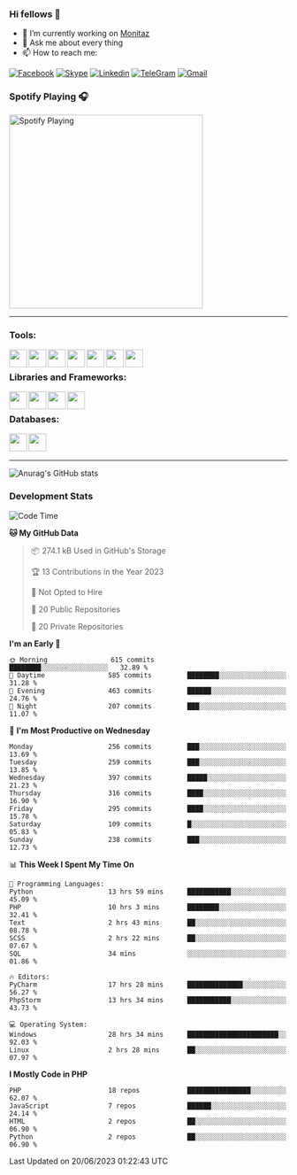 ### Hi fellows 👋
- 🔭 I’m currently working on [Monitaz](https://monitaz.com/)
- 💬 Ask me about every thing
- 📫 How to reach me:

[![Facebook](https://img.shields.io/badge/Facebook-0000FF?logo=facebook&logoColor=white)](https://www.facebook.com/le.dat155)
[![Skype](https://img.shields.io/badge/Skype-blue?logo=skype&logoColor=white)](https://join.skype.com/invite/lr2sd8ZndbWr)
[![Linkedin](https://img.shields.io/badge/LinkedIn-0A66C2?logo=linkedin)](https://www.linkedin.com/in/ti%E1%BA%BFn-%C4%91%E1%BA%A1t-l%C3%AA-ba267a232/)
[![TeleGram](https://img.shields.io/badge/telegram-EF0EFF?logo=telegram)](https://t.me/subibi1505)
[![Gmail](https://img.shields.io/badge/Gmail-green?logo=gmail)](mailto:tiendat15599.dev@gmail.com)

### Spotify Playing 🎧
[<img src="https://tiendat-spotify.vercel.app/api/spotify" alt="Spotify Playing" width="350" />](https://open.spotify.com/user/21wi7t5t4zyugx5mgetrdo7xa)

---

### Tools:
<img align='left' height="32" width="32" src="https://upload.wikimedia.org/wikipedia/commons/thumb/c/c9/PhpStorm_Icon.svg/2048px-PhpStorm_Icon.svg.png">
<img align='left' height="32" width="32" src="https://upload.wikimedia.org/wikipedia/commons/thumb/1/1d/PyCharm_Icon.svg/1200px-PyCharm_Icon.svg.png">
<img align='left' height="32" width="32" src="https://cdn2.iconfinder.com/data/icons/pack1-baco-flurry-icons-style/512/XAMPP.png">
<img align='left' height="32" width="32" src="https://www.docker.com/wp-content/uploads/2022/03/vertical-logo-monochromatic.png">
<img align='left' height="32" width="32" src="https://www.mamp.info/images/icons/mamp-pro.png">
<img align='left' height="32" width="32" src="https://www.puttygen.com/wp-content/uploads/2019/05/Termius.png">
<img align='left' height="32" width="32" src="https://1475031.s21i.faiusr.com/4/1/ABUIABAEGAAg3dWc8AUoq7a8hAIwgAg4gAg.png">
<br>

### Libraries and Frameworks:
<img align='left' height="32" width="32" src="https://i0.wp.com/phocode.com/wp-content/uploads/2019/11/scrapyLogo.png?fit=300%2C300&ssl=1&w=640">
<img align='left' height="32" width="32" src="https://upload.wikimedia.org/wikipedia/commons/thumb/9/9a/Laravel.svg/985px-Laravel.svg.png">
<img align='left' height="32" width="32" src="https://cdn.worldvectorlogo.com/logos/codeigniter.svg">
<img align='left' height="32" width="32" src="https://upload.wikimedia.org/wikipedia/commons/thumb/e/ea/Zend-framework.svg/2560px-Zend-framework.svg.png">
<br>

### Databases:
<img align='left' height="32" width="32" src="https://download.logo.wine/logo/MySQL/MySQL-Logo.wine.png">
<img align='left' height="32" width="32" src="https://seeklogo.com/images/E/elasticsearch-logo-C75C4578EC-seeklogo.com.png">

<br>
<br>

---
![Anurag's GitHub stats](https://github-readme-stats.vercel.app/api?username=tiendat15599&show_icons=true&theme=tokyonight)
### Development Stats


<!--START_SECTION:waka-->
![Code Time](http://img.shields.io/badge/Code%20Time-137%20hrs%2035%20mins-blue)

**🐱 My GitHub Data** 

> 📦 274.1 kB Used in GitHub's Storage 
 > 
> 🏆 13 Contributions in the Year 2023
 > 
> 🚫 Not Opted to Hire
 > 
> 📜 20 Public Repositories 
 > 
> 🔑 20 Private Repositories 
 > 
**I'm an Early 🐤** 

```text
🌞 Morning                615 commits         ████████░░░░░░░░░░░░░░░░░   32.89 % 
🌆 Daytime                585 commits         ████████░░░░░░░░░░░░░░░░░   31.28 % 
🌃 Evening                463 commits         ██████░░░░░░░░░░░░░░░░░░░   24.76 % 
🌙 Night                  207 commits         ███░░░░░░░░░░░░░░░░░░░░░░   11.07 % 
```
📅 **I'm Most Productive on Wednesday** 

```text
Monday                   256 commits         ███░░░░░░░░░░░░░░░░░░░░░░   13.69 % 
Tuesday                  259 commits         ███░░░░░░░░░░░░░░░░░░░░░░   13.85 % 
Wednesday                397 commits         █████░░░░░░░░░░░░░░░░░░░░   21.23 % 
Thursday                 316 commits         ████░░░░░░░░░░░░░░░░░░░░░   16.90 % 
Friday                   295 commits         ████░░░░░░░░░░░░░░░░░░░░░   15.78 % 
Saturday                 109 commits         █░░░░░░░░░░░░░░░░░░░░░░░░   05.83 % 
Sunday                   238 commits         ███░░░░░░░░░░░░░░░░░░░░░░   12.73 % 
```


📊 **This Week I Spent My Time On** 

```text
💬 Programming Languages: 
Python                   13 hrs 59 mins      ███████████░░░░░░░░░░░░░░   45.09 % 
PHP                      10 hrs 3 mins       ████████░░░░░░░░░░░░░░░░░   32.41 % 
Text                     2 hrs 43 mins       ██░░░░░░░░░░░░░░░░░░░░░░░   08.78 % 
SCSS                     2 hrs 22 mins       ██░░░░░░░░░░░░░░░░░░░░░░░   07.67 % 
SQL                      34 mins             ░░░░░░░░░░░░░░░░░░░░░░░░░   01.86 % 

🔥 Editors: 
PyCharm                  17 hrs 28 mins      ██████████████░░░░░░░░░░░   56.27 % 
PhpStorm                 13 hrs 34 mins      ███████████░░░░░░░░░░░░░░   43.73 % 

💻 Operating System: 
Windows                  28 hrs 34 mins      ███████████████████████░░   92.03 % 
Linux                    2 hrs 28 mins       ██░░░░░░░░░░░░░░░░░░░░░░░   07.97 % 
```

**I Mostly Code in PHP** 

```text
PHP                      18 repos            ████████████████░░░░░░░░░   62.07 % 
JavaScript               7 repos             ██████░░░░░░░░░░░░░░░░░░░   24.14 % 
HTML                     2 repos             ██░░░░░░░░░░░░░░░░░░░░░░░   06.90 % 
Python                   2 repos             ██░░░░░░░░░░░░░░░░░░░░░░░   06.90 % 
```




 Last Updated on 20/06/2023 01:22:43 UTC
<!--END_SECTION:waka-->
